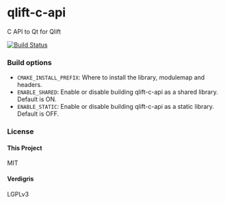 # qlift-c-api
C API to Qt for Qlift

[![Build Status](https://travis-ci.org/Longhanks/qlift-c-api.svg?branch=master)](https://travis-ci.org/Longhanks/qlift-c-api)

### Build options

- `CMAKE_INSTALL_PREFIX`: Where to install the library, modulemap and headers.
- `ENABLE_SHARED`: Enable or disable building qlift-c-api as a shared library. Default is ON.
- `ENABLE_STATIC`: Enable or disable building qlift-c-api as a static library. Default is OFF.

### License

#### This Project

MIT

#### Verdigris

LGPLv3

